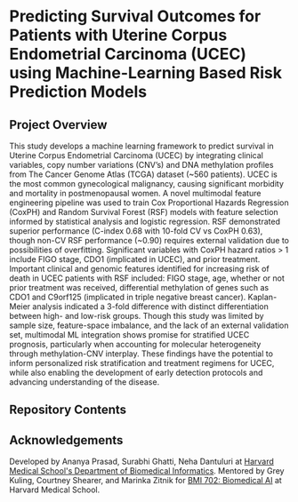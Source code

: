 # Predicting Survival Outcomes for Patients with Uterine Corpus Endometrial Carcinoma (UCEC) using Machine-Learning Based Risk Prediction Models

## Project Overview
This study develops a machine learning framework to predict survival in Uterine Corpus Endometrial Carcinoma (UCEC) by integrating clinical variables, copy number variations (CNV’s) and DNA methylation profiles from The Cancer Genome Atlas (TCGA) dataset (~560 patients). UCEC is the most common gynecological malignancy, causing significant morbidity and mortality in postmenopausal women. A novel multimodal feature engineering pipeline was used to train Cox Proportional Hazards Regression (CoxPH) and Random Survival Forest (RSF) models with feature selection informed by statistical analysis and logistic regression. RSF demonstrated superior performance (C-index 0.68 with 10-fold CV vs CoxPH 0.63), though non-CV RSF performance (~0.90) requires external validation due to possibilities of overfitting. Significant variables with CoxPH hazard ratios > 1 include FIGO stage, CDO1 (implicated in UCEC), and prior treatment. Important clinical and genomic features identified for increasing risk of death in UCEC patients with RSF included: FIGO stage, age, whether or not prior treatment was received, differential methylation of genes such as CDO1 and C9orf125 (implicated in triple negative breast cancer). Kaplan-Meier analysis indicated a 3-fold difference with distinct differentiation between high- and low-risk groups. Though this study was limited by sample size, feature-space imbalance, and the lack of an external validation set, multimodal ML integration shows promise for stratified UCEC prognosis, particularly when accounting for molecular heterogeneity through methylation-CNV interplay. These findings have the potential to inform personalized risk stratification and treatment regimens for UCEC, while also enabling the development of early detection protocols and advancing understanding of the disease.

## Repository Contents


## Acknowledgements
Developed by Ananya Prasad, Surabhi Ghatti, Neha Dantuluri at [Harvard Medical School's Department of Biomedical Informatics](https://dbmi.hms.harvard.edu). Mentored by Grey Kuling, Courtney Shearer, and Marinka Zitnik for [BMI 702: Biomedical AI](https://zitniklab.hms.harvard.edu/BMI702/) at Harvard Medical School. 
